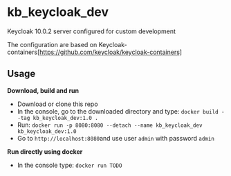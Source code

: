 # kb_keycloak_dev
Keycloak 10.0.2 server configured for custom development

The configuration are based on Keycloak-containers[https://github.com/keycloak/keycloak-containers]

## Usage
**Download, build and run**

- Download or clone this repo
- In the console, go to the downloaded directory and type: `docker build --tag kb_keycloak_dev:1.0 .`
- Run: `docker run -p 8080:8080 --detach --name kb_keycloak_dev kb_keycloak_dev:1.0`
- Go to `http://localhost:8080`and use user `admin` with password `admin`

**Run directly using docker**
- In the console type: `docker run TODO`
